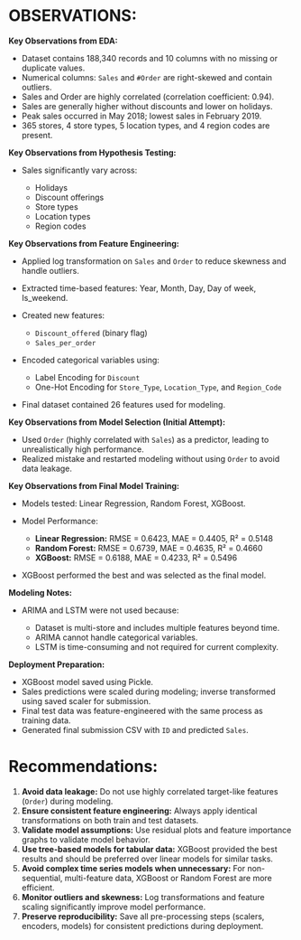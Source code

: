# OBSERVATIONS: 

**Key Observations from EDA:**

* Dataset contains 188,340 records and 10 columns with no missing or duplicate values.
* Numerical columns: `Sales` and `#Order` are right-skewed and contain outliers.
* Sales and Order are highly correlated (correlation coefficient: 0.94).
* Sales are generally higher without discounts and lower on holidays.
* Peak sales occurred in May 2018; lowest sales in February 2019.
* 365 stores, 4 store types, 5 location types, and 4 region codes are present.

**Key Observations from Hypothesis Testing:**

* Sales significantly vary across:

  * Holidays
  * Discount offerings
  * Store types
  * Location types
  * Region codes

**Key Observations from Feature Engineering:**

* Applied log transformation on `Sales` and `Order` to reduce skewness and handle outliers.
* Extracted time-based features: Year, Month, Day, Day of week, Is\_weekend.
* Created new features:

  * `Discount_offered` (binary flag)
  * `Sales_per_order`
* Encoded categorical variables using:

  * Label Encoding for `Discount`
  * One-Hot Encoding for `Store_Type`, `Location_Type`, and `Region_Code`
* Final dataset contained 26 features used for modeling.

**Key Observations from Model Selection (Initial Attempt):**

* Used `Order` (highly correlated with `Sales`) as a predictor, leading to unrealistically high performance.
* Realized mistake and restarted modeling without using `Order` to avoid data leakage.

**Key Observations from Final Model Training:**

* Models tested: Linear Regression, Random Forest, XGBoost.
* Model Performance:

  * **Linear Regression:** RMSE = 0.6423, MAE = 0.4405, R² = 0.5148
  * **Random Forest:** RMSE = 0.6739, MAE = 0.4635, R² = 0.4660
  * **XGBoost:** RMSE = 0.6188, MAE = 0.4233, R² = 0.5496
* XGBoost performed the best and was selected as the final model.

**Modeling Notes:**

* ARIMA and LSTM were not used because:

  * Dataset is multi-store and includes multiple features beyond time.
  * ARIMA cannot handle categorical variables.
  * LSTM is time-consuming and not required for current complexity.

**Deployment Preparation:**

* XGBoost model saved using Pickle.
* Sales predictions were scaled during modeling; inverse transformed using saved scaler for submission.
* Final test data was feature-engineered with the same process as training data.
* Generated final submission CSV with `ID` and predicted `Sales`.


# Recommendations:

1. **Avoid data leakage:** Do not use highly correlated target-like features (`Order`) during modeling.
2. **Ensure consistent feature engineering:** Always apply identical transformations on both train and test datasets.
3. **Validate model assumptions:** Use residual plots and feature importance graphs to validate model behavior.
4. **Use tree-based models for tabular data:** XGBoost provided the best results and should be preferred over linear models for similar tasks.
5. **Avoid complex time series models when unnecessary:** For non-sequential, multi-feature data, XGBoost or Random Forest are more efficient.
6. **Monitor outliers and skewness:** Log transformations and feature scaling significantly improve model performance.
7. **Preserve reproducibility:** Save all pre-processing steps (scalers, encoders, models) for consistent predictions during deployment.


